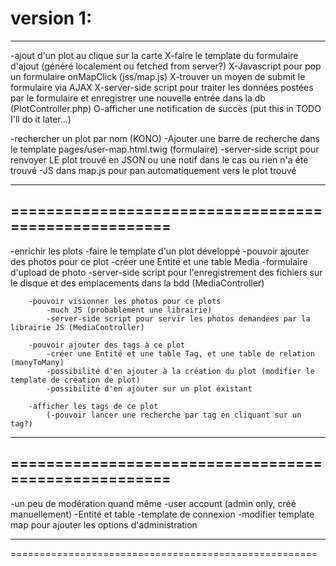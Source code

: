 version 1:
=====================================================
-----------------------------------------------------

-ajout d'un plot au clique sur la carte
	X-faire le template du formulaire d'ajout (généré localement ou fetched from server?)
	X-Javascript pour pop un formulaire onMapClick (jss/map.js)
		X-trouver un moyen de submit le formulaire via AJAX
	X-server-side script pour traiter les données postées par le formulaire et enregistrer une nouvelle entrée dans la db (PlotController.php)
	O-afficher une notification de succès (put this in TODO I'll do it later...)

-rechercher un plot par nom (KONO)
	-Ajouter une barre de recherche dans le template pages/user-map.html.twig (formulaire)
	-server-side script pour renvoyer LE plot trouvé en JSON ou une notif dans le cas ou rien n'a été trouvé
	-JS dans map.js pour pan automatiquement vers le plot trouvé

-----------------------------------------------------
=====================================================
-----------------------------------------------------
-enrichir les plots
	-faire le template d'un plot développé
		-pouvoir ajouter des photos pour ce plot
			-créer une Entité et une table Media
			-formulaire d'upload de photo
			-server-side script pour l'enregistrement des fichiers sur le disque et des emplacements dans la bdd (MediaController)

		-pouvoir visionner les photos pour ce plots
			-much JS (probablement une librairie)
			-server-side script pour servir les photos demandées par la librairie JS (MediaController)

		-pouvoir ajouter des tags à ce plot
			-créer une Entité et une table Tag, et une table de relation (manyToMany)
			-possibilité d'en ajouter à la création du plot (modifier le template de création de plot)
			-possibilité d'en ajouter sur un plot éxistant

		-afficher les tags de ce plot
			(-pouvoir lancer une recherche par tag en cliquant sur un tag?)

-----------------------------------------------------
=====================================================
-----------------------------------------------------
-un peu de modération quand même
	-user account (admin only, créé manuellement)
		-Entité et table
	-template de connexion
	-modifier template map pour ajouter les options d'administration

-----------------------------------------------------
=====================================================